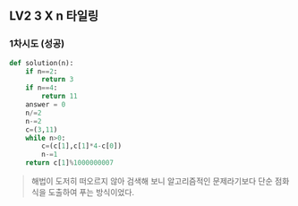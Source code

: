 ## LV2 3 X n 타일링

### 1차시도 (성공)
```python
def solution(n):
    if n==2:
        return 3
    if n==4:
        return 11
    answer = 0
    n/=2
    n-=2
    c=(3,11)
    while n>0:
        c=(c[1],c[1]*4-c[0])
        n-=1
    return c[1]%1000000007
```
>해법이 도저히 떠오르지 않아 검색해 보니 알고리즘적인 문제라기보다
단순 점화식을 도출하여 푸는 방식이었다.

